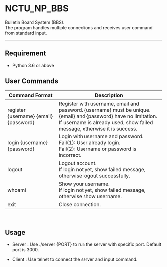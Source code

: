 # NCTU_NP_BBS
Bulletin Board System (BBS).
<br>
The program handles multiple connections and receives user command from standard input.

---

## Requirement
- Python 3.6 or above

## User Commands
| Command Format | Description|
| ------------- | -------------|
| register {username} {email} {password} | Register with username, email and password. {username} must be unique. {email} and {password} have no limitation.<br>If username is already used, show failed message, otherwise it is success. |
| login {username} {password} | Login with username and password.<br>Fail(1): User already login.<br>Fail(2): Username or password is incorrect. |
| logout | Logout account.<br>If login not yet, show failed message, otherwise logout successfully. |
| whoami | Show your username.<br>If login not yet, show failed message, otherwise show username. |
| exit | Close connection. |

<br>

## Usage
- Server : Use ./server {PORT} to run the server with specific port. Default port is 3000.

- Client : Use telnet to connect the server and input command.


